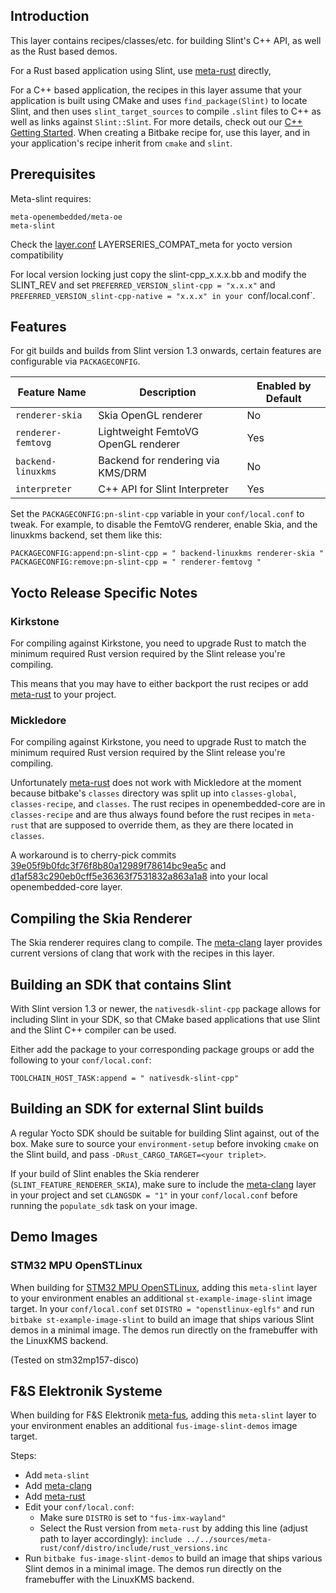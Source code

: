 ## Introduction

This layer contains recipes/classes/etc. for building Slint's C++ API, as well as the Rust based
demos.

For a Rust based application using Slint, use [meta-rust](https://github.com/meta-rust/meta-rust) directly,

For a C++ based application, the recipes in this layer assume that your application is built using CMake and
uses `find_package(Slint)` to locate Slint, and then uses `slint_target_sources` to compile `.slint` files to C++
as well as links against `Slint::Slint`. For more details, check out our [C++ Getting Started](https://slint.dev/releases/1.2.2/docs/cpp/getting_started).
When creating a Bitbake recipe for, use this layer, and in your application's recipe inherit from `cmake` and `slint`.

## Prerequisites

Meta-slint requires:

```
meta-openembedded/meta-oe
meta-slint
```
Check the [layer.conf](conf/layer.conf) LAYERSERIES_COMPAT_meta for yocto version compatibility

For local version locking just copy the slint-cpp_x.x.x.bb and modify the SLINT_REV
and set `PREFERRED_VERSION_slint-cpp = "x.x.x"` and `PREFERRED_VERSION_slint-cpp-native = "x.x.x" in your `conf/local.conf`.

## Features

For git builds and builds from Slint version 1.3 onwards, certain features are
configurable via `PACKAGECONFIG`.

| Feature Name       | Description                         | Enabled by Default |
|--------------------|-------------------------------------|--------------------|
| `renderer-skia`    | Skia OpenGL renderer                | No                 |
| `renderer-femtovg` | Lightweight FemtoVG OpenGL renderer | Yes                |
| `backend-linuxkms` | Backend for rendering via KMS/DRM   | No                 |
| `interpreter`      | C++ API for Slint Interpreter       | Yes                |

Set the `PACKAGECONFIG:pn-slint-cpp` variable in your `conf/local.conf` to tweak.
For example, to disable the FemtoVG renderer, enable Skia, and the linuxkms
backend, set them like this:

```
PACKAGECONFIG:append:pn-slint-cpp = " backend-linuxkms renderer-skia "
PACKAGECONFIG:remove:pn-slint-cpp = " renderer-femtovg "
```

## Yocto Release Specific Notes

### Kirkstone

For compiling against Kirkstone, you need to upgrade Rust to match the minimum
required Rust version required by the Slint release you're compiling.

This means that you may have to either backport the rust recipes or add [meta-rust](https://github.com/meta-rust/meta-rust)
to your project.

### Mickledore

For compiling against Kirkstone, you need to upgrade Rust to match the minimum
required Rust version required by the Slint release you're compiling.

Unfortunately [meta-rust](https://github.com/meta-rust/meta-rust) does not work with
Mickledore at the moment because bitbake's `classes` directory was split up into
`classes-global`, `classes-recipe`, and `classes`. The rust recipes in openembedded-core
are in `classes-recipe` and are thus always found before the rust recipes in `meta-rust`
that are supposed to override them, as they are there located in `classes`.

A workaround is to cherry-pick commits [39e05f9b0fdc3f76f8b80a12989f78614bc9ea5c](https://github.com/openembedded/openembedded-core/commit/39e05f9b0fdc3f76f8b80a12989f78614bc9ea5c)
and [d1af583c290eb0cff5e36363f7531832a863a1a8](https://github.com/openembedded/openembedded-core/commit/d1af583c290eb0cff5e36363f7531832a863a1a8)
into your local openembedded-core layer.

## Compiling the Skia Renderer

The Skia renderer requires clang to compile. The [meta-clang](https://github.com/kraj/meta-clang) layer
provides current versions of clang that work with the recipes in this layer.

## Building an SDK that contains Slint

With Slint version 1.3 or newer, the `nativesdk-slint-cpp` package allows for including Slint in your SDK,
so that CMake based applications that use Slint and the Slint C++ compiler can be used.

Either add the package to your corresponding package groups or add the following to your `conf/local.conf`:

```
TOOLCHAIN_HOST_TASK:append = " nativesdk-slint-cpp"
```

## Building an SDK for external Slint builds

A regular Yocto SDK should be suitable for building Slint against, out of the box. Make sure to source
your `environment-setup` before invoking `cmake` on the Slint build, and pass `-DRust_CARGO_TARGET=<your triplet>`.

If your build of Slint enables the Skia renderer (`SLINT_FEATURE_RENDERER_SKIA`), make sure to include the
[meta-clang](https://github.com/kraj/meta-clang) layer in your project and set `CLANGSDK = "1"` in your `conf/local.conf`
before running the `populate_sdk` task on your image.

## Demo Images

### STM32 MPU OpenSTLinux

When building for [STM32 MPU OpenSTLinux](https://www.st.com/en/embedded-software/stm32-mpu-openstlinux-distribution.html),
adding this `meta-slint` layer to your environment enables an additional `st-example-image-slint` image target. In your
`conf/local.conf` set `DISTRO = "openstlinux-eglfs"` and run `bitbake st-example-image-slint` to build an image that ships
various Slint demos in a minimal image. The demos run directly on the framebuffer with the LinuxKMS backend.

(Tested on stm32mp157-disco)

## F&S Elektronik Systeme

When building for F&S Elektronik [meta-fus](https://github.com/FSEmbedded/meta-fus), adding this `meta-slint` layer to your
environment enables an additional `fus-image-slint-demos` image target.

Steps:
  - Add `meta-slint`
  - Add [meta-clang](https://github.com/kraj/meta-clang)
  - Add [meta-rust](https://github.com/meta-rust/meta-rust)
  - Edit your `conf/local.conf`:
    - Make sure `DISTRO` is set to `"fus-imx-wayland"`
    - Select the Rust version from `meta-rust` by adding this line (adjust path to layer accordingly):
      `include ../../sources/meta-rust/conf/distro/include/rust_versions.inc`
  - Run `bitbake fus-image-slint-demos` to build an image that ships various Slint demos in a minimal image. The demos run directly on the framebuffer with the LinuxKMS backend.
